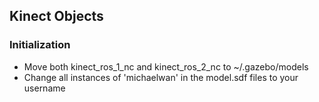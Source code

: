 ## Kinect Objects

### Initialization
- Move both kinect_ros_1_nc and kinect_ros_2_nc to ~/.gazebo/models
- Change all instances of 'michaelwan' in the model.sdf files to your username